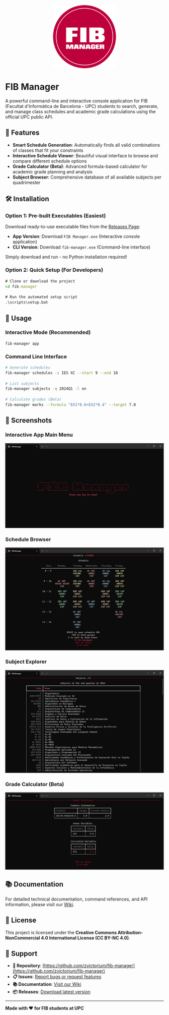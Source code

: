 <div align="center">
  <img src="docs/screenshots/logo.png" alt="FIB Manager Logo" width="200">
</div>

# FIB Manager

A powerful command-line and interactive console application for FIB (Facultat d'Informàtica de Barcelona - UPC) students to search, generate, and manage class schedules and academic grade calculations using the official UPC public API.

## 🚀 Features

- **Smart Schedule Generation**: Automatically finds all valid combinations of classes that fit your constraints
- **Interactive Schedule Viewer**: Beautiful visual interface to browse and compare different schedule options  
- **Grade Calculator (Beta)**: Advanced formula-based calculator for academic grade planning and analysis
- **Subject Browser**: Comprehensive database of all available subjects per quadrimester

## 🛠️ Installation

### Option 1: Pre-built Executables (Easiest)

Download ready-to-use executable files from the [Releases Page](https://github.com/zvictorium/fib-manager/releases):

- **App Version**: Download `FIB Manager.exe` (Interactive console application)
- **CLI Version**: Download `fib-manager.exe` (Command-line interface)

Simply download and run - no Python installation required!

### Option 2: Quick Setup (For Developers)

```bat
# Clone or download the project
cd fib-manager

# Run the automated setup script
.\scripts\setup.bat
```

## 🎯 Usage

### Interactive Mode (Recommended)

```bash
fib-manager app
```

### Command Line Interface

```bash
# Generate schedules
fib-manager schedules -s IES XC --start 9 --end 18

# List subjects  
fib-manager subjects -q 2024Q1 -l en

# Calculate grades (Beta)
fib-manager marks --formula "EX1*0.6+EX2*0.4" --target 7.0
```

## 📸 Screenshots

### Interactive App Main Menu
![Main Menu](docs/screenshots/main-menu.png)

### Schedule Browser
![Schedule Viewer](docs/screenshots/schedule-viewer.png)

### Subject Explorer
![Subject Browser](docs/screenshots/subject-browser.png)

### Grade Calculator (Beta)
![Grade Calculator](docs/screenshots/grade-calculator.png)

## 📚 Documentation

For detailed technical documentation, command references, and API information, please visit our [Wiki](../../wiki).

## 📄 License

This project is licensed under the **Creative Commons Attribution-NonCommercial 4.0 International License (CC BY-NC 4.0)**.

## 🙋 Support

- **🐙 Repository**: [https://github.com/zvictorium/fib-manager](https://github.com/zvictorium/fib-manager)
- **📋 Issues**: [Report bugs or request features](https://github.com/zvictorium/fib-manager/issues)
- **📚 Documentation**: [Visit our Wiki](../../wiki)
- **📦 Releases**: [Download latest version](https://github.com/zvictorium/fib-manager/releases)

---

**Made with ❤️ for FIB students at UPC**
